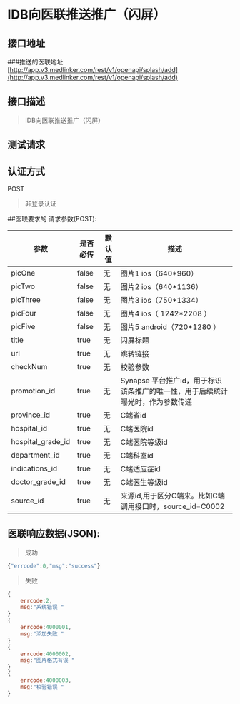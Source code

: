 # IDB向医联推送推广（闪屏）


## 接口地址
###推送的医联地址
[http://app.v3.medlinker.com/rest/v1/openapi/splash/add](http://app.v3.medlinker.com/rest/v1/openapi/splash/add)


## 接口描述

>  IDB向医联推送推广（闪屏）

## 测试请求
>

## 认证方式
POST

> 非登录认证

##医联要求的 请求参数(POST):

| 参数 | 是否必传 | 默认值 |  描述 | 
| ---- | ----- | ----- | ----- | 
| picOne | false| 无 | 图片1 ios（640*960）| 
| picTwo| false| 无 | 图片2 ios（640*1136） | 
| picThree| false| 无 | 图片3  ios（750*1334）| 
| picFour| false| 无 | 图片4 ios（ 1242*2208 ） | 
| picFive| false| 无 | 图片5 android（720*1280 ）| 
| title| true| 无 | 闪屏标题 | 
| url| true| 无 |跳转链接  | 
| checkNum| true| 无 | 校验参数 | 
| promotion_id| true| 无 | Synapse 平台推广id，用于标识该条推广的唯一性，用于后续统计曝光时，作为参数传递 | 
| province_id| true| 无 |C端省id | 
| hospital_id| true| 无 |C端医院id | 
| hospital_grade_id| true| 无 |C端医院等级id | 
| department_id| true| 无 |C端科室id | 
| indications_id| true| 无 |C端适应症id | 
| doctor_grade_id| true| 无 |C端医生等级id| 
|source_id| true| 无 |来源id,用于区分C端来。比如C端调用接口时，source_id=C0002 | 

## 医联响应数据(JSON):
> 成功

```javascript
{"errcode":0,"msg":"success"}
```
> 失败 

```javascript
{
    errcode:2,
    msg:"系统错误 "
}
{
    errcode:4000001,
    msg:"添加失败 "
}
{
    errcode:4000002,
    msg:"图片格式有误 "
}
{
    errcode:4000003,
    msg:"校验错误 "
}
```